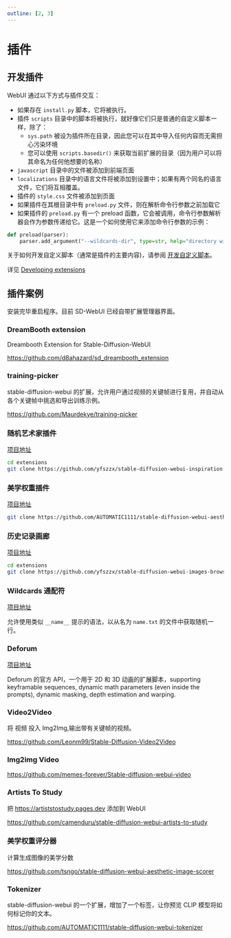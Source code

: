 ```yaml
---
outline: [2, 3]
---
```


# 插件

## 开发插件

WebUI 通过以下方式与插件交互：

-   如果存在 `install.py` 脚本，它将被执行。
-   插件 `scripts` 目录中的脚本将被执行，就好像它们只是普通的自定义脚本一样，除了：
    -   `sys.path` 被设为插件所在目录，因此您可以在其中导入任何内容而无需担心污染环境
    -   您可以使用 `scripts.basedir()` 来获取当前扩展的目录（因为用户可以将其命名为任何他想要的名称）
-   `javascript` 目录中的文件被添加到前端页面
-   `localizations` 目录中的语言文件将被添加到设置中；如果有两个同名的语言文件，它们将互相覆盖。
-   插件的 `style.css` 文件被添加到页面
-   如果插件在其根目录中有 `preload.py` 文件，则在解析命令行参数之前加载它
-   如果插件的 `preload.py` 有一个 preload 函数，它会被调用，命令行参数解析器会作为参数传递给它。这是一个如何使用它来添加命令行参数的示例：

```python
def preload(parser):
    parser.add_argument("--wildcards-dir", type=str, help="directory with wildcards", default=None)
```

关于如何开发自定义脚本（通常是插件的主要内容)，请参阅 [开发自定义脚本](./scripts.md#开发自定义脚本)。

详见 [Developing extensions](https://github.com/AUTOMATIC1111/stable-diffusion-webui/wiki/Developing-extensions)

## 插件案例

安装完毕重启程序。目前 SD-WebUI 已经自带扩展管理器界面。

### DreamBooth extension

Dreambooth Extension for Stable-Diffusion-WebUI

https://github.com/d8ahazard/sd_dreambooth_extension

### training-picker

stable-diffusion-webui 的扩展，允许用户通过视频的关键帧进行复用，并自动从各个关键帧中挑选和导出训练示例。

https://github.com/Maurdekye/training-picker

### 随机艺术家插件

[项目地址](https://github.com/yfszzx/stable-diffusion-webui-inspiration)

```bash
cd extensions
git clone https://github.com/yfszzx/stable-diffusion-webui-inspiration.git extensions/stable-diffusion-webui-inspiration
```

### 美学权重插件

[项目地址](https://github.com/AUTOMATIC1111/stable-diffusion-webui-aesthetic-gradients)

```bash
git clone https://github.com/AUTOMATIC1111/stable-diffusion-webui-aesthetic-gradients.git extensions/aesthetic-gradients
```

### 历史记录画廊

[项目地址](https://github.com/yfszzx/stable-diffusion-webui-images-browser)

```bash
cd extensions
git clone https://github.com/yfszzx/stable-diffusion-webui-images-browser.git extensions/stable-diffusion-webui-images-browser
```

### Wildcards 通配符

[项目地址](https://github.com/AUTOMATIC1111/stable-diffusion-webui-wildcards)

允许使用类似 `__name__` 提示的语法，以从名为 `name.txt` 的文件中获取随机一行。

### Deforum

[项目地址](https://github.com/deforum-art/deforum-for-automatic1111-webui)

Deforum 的官方 API，一个用于 2D 和 3D 动画的扩展脚本，supporting keyframable sequences, dynamic math parameters (even inside the prompts), dynamic masking, depth estimation and warping.

### Video2Video

将 视频 投入 Img2Img,输出带有关键帧的视频。

https://github.com/Leonm99/Stable-Diffusion-Video2Video

### Img2img Video

https://github.com/memes-forever/Stable-diffusion-webui-video

### Artists To Study

把 https://artiststostudy.pages.dev 添加到 WebUI

https://github.com/camenduru/stable-diffusion-webui-artists-to-study

### 美学权重评分器

计算生成图像的美学分数

https://github.com/tsngo/stable-diffusion-webui-aesthetic-image-scorer

### Tokenizer

stable-diffusion-webui 的一个扩展，增加了一个标签，让你预览 CLIP 模型将如何标记你的文本。

https://github.com/AUTOMATIC1111/stable-diffusion-webui-tokenizer
